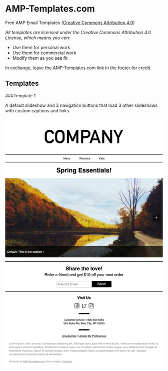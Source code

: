 # AMP-Templates.com
Free AMP Email Templates ([Creative Commons Attribution 4.0](https://creativecommons.org/licenses/by/4.0/))

*All templates are licensed under the Creative Commons Attribution 4.0 License, which means you can:*

- Use them for personal work
- Use them for commercial work
- Modify them as you see fit

In exchange, leave the AMP-Templates.com link in the footer for credit.

## Templates

###Template 1

A default slideshow and 3 navigation buttons that load 3 other slideshows with custom captions and links.

![](screenshots/template-1-screenshot.png)